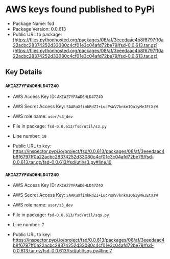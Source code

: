 # AWS keys found published to PyPi

* Package Name: fsd
* Package Version: 0.0.613
* Public URL to package: [https://files.pythonhosted.org/packages/08/af/3eeedaac4b8f6797ff0a22acbc28374252d33080c4cf01e3c04afd72be79/fsd-0.0.613.tar.gz](https://files.pythonhosted.org/packages/08/af/3eeedaac4b8f6797ff0a22acbc28374252d33080c4cf01e3c04afd72be79/fsd-0.0.613.tar.gz)

## Key Details

### `AKIAZ7YFAWD6HLD47Z4O`

* AWS Access Key ID: `AKIAZ7YFAWD6HLD47Z4O`
* AWS Secret Access Key: `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` 
* AWS role name: `user/s3_dev`
* File in package: `fsd-0.0.613/fsd/util/s3.py`
* Line number: `10`

* Public URL to key: https://inspector.pypi.io/project/fsd/0.0.613/packages/08/af/3eeedaac4b8f6797ff0a22acbc28374252d33080c4cf01e3c04afd72be79/fsd-0.0.613.tar.gz/fsd-0.0.613/fsd/util/s3.py#line.10



### `AKIAZ7YFAWD6HLD47Z4O`

* AWS Access Key ID: `AKIAZ7YFAWD6HLD47Z4O`
* AWS Secret Access Key: `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` 
* AWS role name: `user/s3_dev`
* File in package: `fsd-0.0.613/fsd/util/sqs.py`
* Line number: `7`

* Public URL to key: https://inspector.pypi.io/project/fsd/0.0.613/packages/08/af/3eeedaac4b8f6797ff0a22acbc28374252d33080c4cf01e3c04afd72be79/fsd-0.0.613.tar.gz/fsd-0.0.613/fsd/util/sqs.py#line.7


